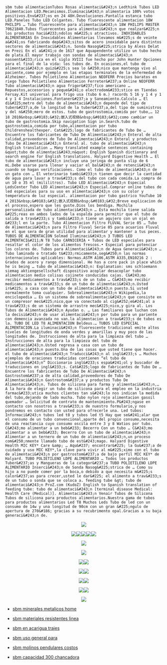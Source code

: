 
```
sbm tubo alimentacionTubos Rosas alimentaci&#243;n Ledthink Tubos LED Alimentacion LED.Mecanismos.Iluminaci&#243;n alimentaria 100% votos positivos.Env&#237;os en 24 48H.Devoluciones.Pantalla estanca tubo LED.Paneles Tubo LED Colgantes. Tubo fluorescente alimentacion 18W PHILIPS … Tubo fluorescente para alimentaci&#243;n 18W PHILIPS MASTER 70621840.Tubos fluorecentes para alimentaci&#243;n que realzar&#225;n los productos haci&#233;ndolos m&#225;s atractivos. INOXIDABLES ALIMENTARIAS En Inoxidables Alimentarias llevamos m&#225;s de veinte a&#241;os fabricando dep&#243;sitos de acero inoxidable para distintos sectores de alimentaci&#243;n. Sonda Nasog&#225;strica by Aless Delat on Prezi En el a&#241;o de 1617 que Aquapendente utilizo un tubo hecho de plata.El mayor trabajo con sondas de alimentaci&#243;n nasoent&#233;rica en el siglo XVIII fue hecho por John Hunter Opciones para el final de la vida: los tubos de. En ocasiones,el tubo de alimentaci&#243;n quiz&#225;s sea lo &#250;nico que mantenga vivo al paciente,como por ejemplo en las etapas terminales de la enfermedad de Alzheimer. Tubos Polietileno Alimentacion NEOFERR Precios baratos en riego Tubos Polietileno Alimentacion Ferreter&#237;a Online NEOFERR Tubo alimentaci&#243;n agua frigor&#237;fico americano … Repuestos,accesorios y peque&#241;o electrodom&#233;stico en Tiendas Fersay.Kit universal para frigo usa (tubo 6 m.) racords 5 16 y 1 4 y 1 4 y 1 4 Instalaciones.Fontaner&#237;a y Saneamiento.Calculo … El di&#225;metro del tubo de alimentaci&#243;n depende del tipo de tuber&#237;a,de la longitud de la tuber&#237;a,del tipo de suministros y del n&#250;mero de estos. tubo de gastrostomia,comida por tubo,… 12 18 2010&nbsp;&#0183;&#32;嵌入式视频&nbsp;&#0183;&#32;como cambiar un tubo de gastrostomia.Skip navigation Sign in.Search.tubo de gastrostomia,comida por tubo,alimentacion por tubo childrenshealthexper. Cat&#225;logo de fabricantes de Tubo De … Encuentre los fabricantes de Tubo De Alimentaci&#243;n Enteral de alta calidad,proveedores de Tubo De Alimentaci&#243;n Enteral y productos Tubo De Alimentaci&#243;n Enteral al. tubo de alimentaci&#243;n English translation … Many translated example sentences containing &quot;tubo de alimentaci&#243;n&quot; English Spanish dictionary and search engine for English translations. Halyard Digestive Health … El tubo de alimentaci&#243;n incluye una jeringa de punta slip de 6 mL.Debe usarse para llenar y vaciar el bal&#243;n de retenci&#243;n cuando se hagan verificaciones. Como el tubo de alimentaci&#243;n de un gato con … El veterinario tambi&#233;n tienen que decir la cantidad de agua para lavar a trav&#233;s del tubo con cada comida.La compra de un 10 o 35 ml (mililitros). Tubo LED Alimentaci&#243;n Especial LedsCenter Tubo LED Alimentaci&#243;n Especial.Comprar online tubos de led especiales para su uso en alimentaci&#243;n con su color y temperatura de luz especial. alimentacion por tubo gastrico YouTube 10 4 2013&nbsp;&#0183;&#32;嵌入式视频&nbsp;&#0183;&#32;Breve explicacion de el proceso,espero que les guste.Dios los bendiga. Mochila personalizada de tubo alimentaci&#243;n … Esta mochila tiene salida &#225;reas en ambos lados de la espalda para permitir que el tubo de salida a trav&#233;s y tambi&#233;n tiene un agujero con un ojal en &#233;l en la parte. Tubo Alimentacion Filtro FLUVAL Serie 05 … Tubo de Alimentaci&#243;n para Filtro Fluval Serie 05 para acuarios Fluval en el que sera de gran utilidad para alimentar y mantener a tus peces. TUBOS DE ALIMENTACION Solmad Iluminaci&#243;n 3 TUBOS LED ALIMENTACI&#211;N T8 Tubo CARNICERIA • Tubos de LED especiales para resaltar el color de los alimentos frescos.• Especial para potenciar los colores de. Tubos para Alimentaci&#243;n de Agua Generaci&#243;n … Tubo laminado o tratado t&#233;rmicamente,seg&#250;n las normas internacionales aplicables: Normas.ASTM A106,ASTM A335,EN10216 2 : Grados de acero y rango dimensional. He has a core pack in place which he is being … tubo de alimentaci&#243;n: Explanation: sms schloemann siemag aktiengesellschaft dispositivo acoplar desacoplar tubo alimentacion medio colisas cojinete conducidas cajas. C&#243;mo recibir medicamentos a trav&#233;s de un tubo … C&#243;mo recibir medicamentos a trav&#233;s de un tubo de alimentaci&#243;n.Usted ir&#225; a casa con un tubo de alimentaci&#243;n puesto.Si usted normalmente toma cualquier. Sobrealimentaci&#243;n Wikipedia,la enciclopedia … Es un sistema de sobrealimentaci&#243;n que consiste en un compresor mec&#225;nico,que va conectado al cig&#252;e&#241;al a trav&#233;s de un sistema de arrastre mec&#225;nico,y gira al. Los Tubos de Alimentaci&#243;n Ayudan o. … Las familiares que luchan con la decisi&#243;n de usar alimentaci&#243;n por tubo para un pariente con demencia avanzada no van.la alimentacion a trav&#233;s de tubos es la. TUBO DE LED T8 ALIMENTACION Beldeus.… TUBOS LED ESPECIAL ALIMENTACION.La iluminaci&#243;n fluorescente tradicional emite altos niveles de longitudes de onda verdes y amarillas y muy poco de las longitudes de. Instrucciones de alta para la limpieza del tubo … Instrucciones de alta para la limpieza del tubo de alimentaci&#243;n.Usted regresa a casa con un tubo de alimentaci&#243;n puesto.Una de las cosas que usted tiene que hacer. el tubo de alimentaci&#243;n Traducci&#243;n al ingl&#233;s … Muchos ejemplos de oraciones traducidas contienen “el tubo de alimentaci&#243;n” Diccionario ingl&#233;s espa&#241;ol y buscador de traducciones en ingl&#233;s. Cat&#225;logo de fabricantes de Tubo De … Encuentre los fabricantes de Tubo De Alimentaci&#243;n Gastrostom&#237;a de alta calidad,proveedores de Tubo De Alimentaci&#243;n Gastrostom&#237;a y productos Tubo De Alimentaci&#243;n. Tubos de silicona para farma y alimentaci&#243;n,… A la hora de elegir un tubo de silicona para el empleo en la industria farmac&#233;utica muchos clientes tan s&#243;lo nos indican la medida del tubo,dejando de lado mucha. Tubo nylon rojo alimentacion gasoil quemador … Solicitud de contrato de mantenimiento.P&#243;ngase en contacto con nosotros a trav&#233;s de nuestro formulario,y nos pondremos en contacto con usted para ofrecerle una. Led tubos: Informaci&#243;n tubos led t8 y tubos led t5 Hay que se&#241;alar que el consumo de un tubo convencional,aparte del propio consumo,necesita de una reactancia cuyo consumo oscila entre 3 y 8 Watios por tubo. C&#243;mo alimentar a un beb&#233; Becerro Con un tubo … C&#243;mo alimentar a un beb&#233; Becerro Con un tubo de alimentaci&#243;n Alimentar a un ternero de un tubo de alimentaci&#243;n,un proceso com&#250;nmente llamado tubo de est&#243;mago. Halyard Digestive Health MIC KEY* Care &amp; … Aqu&#237; encontrar&#225; la Gu&#237;a de cuidado y uso MIC KEY*,la clave para vivir al m&#225;ximo con el tubo de alimentaci&#243;n por gastrostom&#237;a de bajo perfil MIC KEY* de Halyard. TUBO POLIETILENO LDPE ALIMENTARIO … Todos los productos Tuber&#237;as y Mangueras de la categor&#237;a TUBO POLIETILENO LDPE ALIMENTARIO Inserci&#243;n de Sonda Nasog&#225;strica de … Como su hijo a no puede comer por la boca,o debido a que necesita m&#225;s calor&#237;as para crecer,usted le dar&#225; el alimento a trav&#233;s de un tubo o sonda que se coloca a. feeding tube &gt; tubo de alimentaci&#243;n ProZ.com (KudoZ) English to Spanish translation of feeding tube: tubo de alimentaci&#243;n [terminal disease Medical: Health Care (Medical)]. Alimentaci&#243;n Venair Tubos de Silicona Tubos de silicona para productos alimentarios.Nuestra gama de tubos para productos alimentarios Led T8 Muchos Leds Tubo de led con un consumo de 14w y una longitud de 90cm con un gran &#225;ngulo de apertura de 270&#186; gracias a su recubrimento opal.Gracias a su baja generaci&#243;n de. 
```

<div align="center">

<a href="https://es-crusher.shibang-china.com/github&k=sbm+tubo+alimentacion"><img src="https://static.shibang-china.com/es/crusher/logo.jpg"></a>

<a href="https://es-crusher.shibang-china.com/github&k=sbm+tubo+alimentacion"><img src="https://static.shibang-china.com/es/crusher/index.jpg"></a><a href="https://es-crusher.shibang-china.com/material.htmlgithub&k=sbm+tubo+alimentacion"><img src="https://static.shibang-china.com/es/crusher/material.jpg"></a><a href="https://es-crusher.shibang-china.com/application.htmlgithub&k=sbm+tubo+alimentacion"><img src="https://static.shibang-china.com/es/crusher/application.jpg"></a><a href="https://es-crusher.shibang-china.com/aboutus.htmlgithub&k=sbm+tubo+alimentacion"><img src="https://static.shibang-china.com/es/crusher/aboutus.jpg"></a><a href="https://es-crusher.shibang-china.com/contact.htmlgithub&k=sbm+tubo+alimentacion"><img src="https://static.shibang-china.com/es/crusher/contact.jpg"></a>

<a href="https://es-crusher.shibang-china.com/github&k=sbm+tubo+alimentacion"><img src="https://static.shibang-china.com/es/crusher/banner.jpg"></a>

<a href="https://swt.shibang-china.com/github&k=sbm+tubo+alimentacion"><img src="https://static.shibang-china.com/es/crusher/text.jpg"></a>

<a href="https://swt.shibang-china.com/github&k=sbm+tubo+alimentacion"><img src="https://static.shibang-china.com/es/crusher/chat.jpg"></a><a href="https://es-crusher.shibang-china.com/contact.htmlgithub&k=sbm+tubo+alimentacion"><img src="https://static.shibang-china.com/es/crusher/message.jpg"></a>

<a href="https://es-crusher.shibang-china.com/products/pe.htmlgithub&k=sbm+tubo+alimentacion"><img src="https://static.shibang-china.com/es/crusher/pe.jpg"></a><a href="https://es-crusher.shibang-china.com/products/pf.htmlgithub&k=sbm+tubo+alimentacion"><img src="https://static.shibang-china.com/es/crusher/pf.jpg"></a>

<a href="https://es-crusher.shibang-china.com/products/hpt.htmlgithub&k=sbm+tubo+alimentacion"><img src="https://static.shibang-china.com/es/crusher/hpt.jpg"></a><a href="https://es-crusher.shibang-china.com/products/vsi.htmlgithub&k=sbm+tubo+alimentacion"><img src="https://static.shibang-china.com/es/crusher/vsi.jpg"></a>

<a href="https://es-crusher.shibang-china.com/products/klv.htmlgithub&k=sbm+tubo+alimentacion"><img src="https://static.shibang-china.com/es/crusher/klv.jpg"></a><a href="https://es-crusher.shibang-china.com/products/portable.htmlgithub&k=sbm+tubo+alimentacion"><img src="https://static.shibang-china.com/es/crusher/portable.jpg"></a>

<a href="https://swt.shibang-china.com/github&k=sbm+tubo+alimentacion"><img src="https://static.shibang-china.com/es/crusher/case.jpg"></a>

</div>


* [sbm minerales metalicos home](sbm%20minerales%20metalicos%20home.md)

* [sbm materiales resistentes linea](sbm%20materiales%20resistentes%20linea.md)

* [sbm en acarigua trajes](sbm%20en%20acarigua%20trajes.md)

* [sbm uso general para](sbm%20uso%20general%20para.md)

* [sbm molinos pendulares costos](sbm%20molinos%20pendulares%20costos.md)

* [sbm capacidad 300 chancadora](sbm%20capacidad%20300%20chancadora.md)